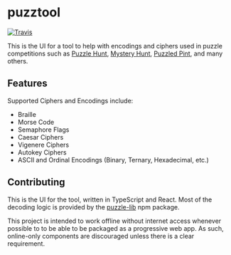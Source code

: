# puzztool

[![Travis](https://travis-ci.org/beckbria/puzztool.svg?branch=master)](https://travis-ci.org/beckbria/puzztool)

This is the UI for a tool to help with encodings and ciphers used in puzzle competitions such as [Puzzle Hunt](https://en.wikipedia.org/wiki/Microsoft_Puzzle_Hunt), [Mystery Hunt](http://www.mit.edu/~puzzle/), [Puzzled Pint](http://www.puzzledpint.com/), and many others.

## Features

Supported Ciphers and Encodings include:

* Braille
* Morse Code
* Semaphore Flags
* Caesar Ciphers
* Vigenere Ciphers
* Autokey Ciphers
* ASCII and Ordinal Encodings (Binary, Ternary, Hexadecimal, etc.)

## Contributing

This is the UI for the tool, written in TypeScript and React.  Most of the decoding logic is provided by the [puzzle-lib](https://github.com/kfarnung/puzzle-lib) npm package.

This project is intended to work offline without internet access whenever possible to to be able to be packaged as a progressive web app.  As such, online-only components are discouraged unless there is a clear requirement.

